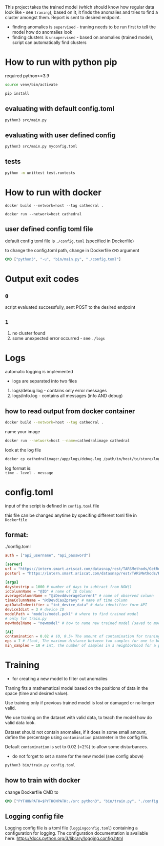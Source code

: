 This project takes the trained model (which should know how regular data look like - see `traning`), based on it, it finds the anomalies and tries to find a cluster amongst them. Report is sent to desired endpoint.

- finding anomalies is `supervised` - traning needs to be run first to tell the model how do anomalies look
- finding clusters is `unsupervised` - based on anomalies (trained model), script can automatically find clusters

# How to run with python pip
required python>=3.9

```sh
source venv/bin/activate
```

```sh
pip install
```

## evaluating with default config.toml
```sh
python3 src/main.py 
```

## evaluating with user defined config
```sh
python3 src/main.py myconfig.toml
```

## tests

```sh
python -m unittest test.runtests
```

# How to run with docker


```
docker build --network=host --tag cathedral .
```

```
docker run --network=host cathedral
```

## user defined config toml file
default config toml file is `./config.toml` (specified in Dockerfile)

to change the config.toml path, change in Dockerfile `CMD` argument

```Dockerfile
CMD ["python3", "-u", "bin/main.py", "./config.toml"]
```

# Output exit codes
## `0`
script evaluated successfully, sent POST to the desired endpoint
## `1`
1. no cluster found
2.  some unexpected error occurred - see `./logs`


# Logs
automatic logging is implemented
- logs are separated into two files
1) logs/debug.log  - contains only error messages
2) logs/info.log - contains all messages (info AND debug)

## how to read output from docker container

```sh
docker build --network=host --tag cathedral .
```

name your image
```sh
docker run --network=host --name=cathedralimage cathedral
```

look at the log file
```sh
docker cp cathedralimage:/app/logs/debug.log /path/in/host/to/store/log
```

log format is:\
 `time - level - message`

# config.toml
input of the script is defined in `config.toml` file

this file can be changed anytime by specifing different toml file in `Dockerfile`

## format:
./config.toml

```toml
auth = ["api_username", "api_password"]

[server]
url = "https://intern.smart.ariscat.com/datasnap/rest/TARSMethods/GetRecordLst"
posturl = "https://intern.smart.ariscat.com/datasnap/rest/TARSMethods/RecordLst"

[args]
daystostrip = 1000 # number of days to subtract from NOW()
idColumnName = "@ID" # name of ID Column
averageColumnName = "@iDevdAverageCurrent" # name of observed column
timeColumnName = "@dDevdCasZpravy" # name of time column
apiDataIndentifier = "iot_device_data" # data identifier form API
deviceIdLst = 3 # device ID
modelPath = "models/model.pckl" # where to find trained model
# only for train.py
newModelName = "newmodel" # how to name new trained model (saved to models/)

[AI]
contamination = 0.02 # (0, 0.5> The amount of contamination for traning of the data set, i.e. the proportion of outliers in the data set. (see training)
eps = 7 # float, The maximum distance between two samples for one to be considered as in the neighborhood of the other
min_samples = 10 # int, The number of samples in a neighborhood for a point to be considered as a cluster point. This includes the point itself.
```

# Training

- for creating a new model to filter out anomalies

Traning fits a mathematical model based on the positions of data in the space (time and desired value).

Use training only if previous trained model is lost or damaged or no longer valid.

We use traning on the dataset with valid data, to teach the model how do valid data look.

Dataset should not contain anomalies, if it does in some small amount, define the percentage using `contamination` parameter in the config file.

Default `contamination` is set to 0.02 (=2%) to allow some disturbances.

- do not forget to set a name for the new model (see config above)
```sh
python3 bin/train.py config.toml
```

## how to train with docker

change Dockerfile CMD to 

```Dockerfile
CMD ["PYTHONPATH=$PYTHONPATH:./src python3", "bin/train.py", "./config.toml"]
```

## Logging config file
Logging config file is a toml file (`loggingconfig.toml`) containing a configuration for logging. The configuration documentation is avaliable here: https://docs.python.org/3/library/logging.config.html